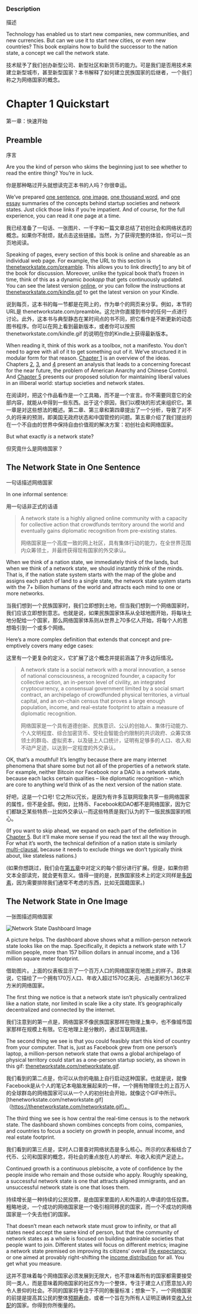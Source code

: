 ### Description

描述

Technology has enabled us to start new companies, new communities, and new currencies. But can we use it to start new cities, or even new countries? This book explains how to build the successor to the nation state, a concept we call the network state.

技术赋予了我们创办新型公司、新型社区和新货币的能力。可是我们是否用技术来建立新型城市，甚至新型国家？本书解释了如何建立民族国家的后继者，一个我们称之为网络国家的概念。

# Chapter 1 Quickstart

第一章：快速开始

## Preamble

序言

Are you the kind of person who skims the beginning just to see whether to read the entire thing? You’re in luck.

你是那种略过开头就想读完正本书的人吗？你很幸运。

We’ve prepared [one sentence](https://thenetworkstate.com/the-network-state-in-one-sentence), [one image](https://thenetworkstate.com/the-network-state-in-one-image), [one thousand word](https://thenetworkstate.com/the-network-state-in-one-thousand-words), and [one essay](https://thenetworkstate.com/the-network-state-in-one-essay) summaries of the concepts behind startup societies and network states. Just click those links if you’re impatient. And of course, for the full experience, you can read it one page at a time.

我已经准备了一句话、一张图片、一千字和一篇文章总结了初创社会和网络状态的概念。如果你不耐烦，就点击这些链接。当然，为了获得完整的体验，你可以一页页地阅读。

Speaking of pages, every section of this book is online and shareable as an individual web page. For example, the URL to this section is [thenetworkstate.com/preamble](https://thenetworkstate.com/preamble). This allows you to link directly[1](https://thenetworkstate.com/footnotes#fn.1) to any bit of the book for discussion. Moreover, unlike the typical book that’s frozen in time, think of this as a dynamic *bookapp* that gets continuously updated. You can see the latest version [online](https://thenetworkstate.com/), or you can follow the instructions at [thenetworkstate.com/kindle.gif](https://thenetworkstate.com/kindle.gif) to get the latest version on your Kindle.

说到每页，这本书的每一节都是在网上的，作为单个的网页来分享。例如，本节的URL是 thenetworkstate.com/preamble。这允许你直接到书中的任何一点进行讨论。此外，这本书与典型静态在某时间点的书不同，把它看作是不断更新的动态图书程序。你可以在网上看到最新版本，或者你可以按照 thenetworkstate.com/kindle.gif 的说明在你的Kindle上获得最新版本。

When reading it, think of this work as a toolbox, not a manifesto. You don’t need to agree with all of it to get something out of it. We’ve structured it in modular form for that reason. [Chapter 1](https://thenetworkstate.com/the-network-state-in-one-sentence) is an overview of the ideas. Chapters [2](https://thenetworkstate.com/prologue), [3](https://thenetworkstate.com/nyt-ccp-btc), and [4](https://thenetworkstate.com/the-possible-futures) present an analysis that leads to a concerning forecast for the near future, the problem of American Anarchy and Chinese Control. And [Chapter 5](https://thenetworkstate.com/why-now) presents our proposed solution for maintaining liberal values in an illiberal world: startup societies and network states.

在阅读时，把这个作品看作是一个工具箱，而不是一个宣言。你不需要同意它的全部内容，就能从中得到一些东西。出于这个原因，我们以模块的形式来组织它。第一章是对这些想法的概述。第二章、第三章和第四章提出了一个分析，导致了对不久的将来的预测，即美国无政府状态和中国管控的问题。第五章介绍了我们提出的在一个不自由的世界中保持自由价值观的解决方案：初创社会和网络国家。

But what exactly *is* a network state?

但究竟什么是网络国家？

## The Network State in One Sentence

一句话描述网络国家

In one informal sentence:

用一句话非正式的话语

> A network state is a highly aligned online community with a capacity for collective action that crowdfunds territory around the world and eventually gains diplomatic recognition from pre-existing states.
>
> 网络国家是一个高度一致的网上社区，具有集体行动的能力，在全世界范围内众筹领土，并最终获得现有国家的外交承认。

When we think of a nation state, we immediately think of the lands, but when we think of a network state, we should instantly think of the minds. That is, if the nation state system starts with the map of the globe and assigns each patch of land to a single state, the network state system starts with the 7+ billion humans of the world and attracts each mind to one or more networks.

当我们想到一个民族国家时，我们立即想到土地，但当我们想到一个网络国家时，我们应该立即想到意志。也就是说，如果民族国家体系从全球地图开始，将每块土地分配给一个国家，那么网络国家体系则从世界上70多亿人开始，将每个人的思想吸引到一个或多个网络。

Here’s a more complex definition that extends that concept and pre-emptively covers many edge cases:

这里有一个更复杂的定义，它扩展了这个概念并提前涵盖了许多边际情况。

> A network state is a social network with a moral innovation, a sense of national consciousness, a recognized founder, a capacity for collective action, an in-person level of civility, an integrated cryptocurrency, a consensual government limited by a social smart contract, an archipelago of crowdfunded physical territories, a virtual capital, and an on-chain census that proves a large enough population, income, and real-estate footprint to attain a measure of diplomatic recognition.
>
> 网络国家是一个具有道德创新、民族意识、公认的创始人、集体行动能力、个人文明程度、综合加密货币、受社会智能合约限制的共识政府、众筹实体领土的群岛、虚拟资本，以及链上人口统计，证明有足够多的人口、收入和不动产足迹，以达到一定程度的外交承认。

OK, that’s a mouthful! It’s lengthy because there are many internet phenomena that share some but not all of the properties of a network state. For example, neither Bitcoin nor Facebook nor a DAO is a network state, because each lacks certain qualities – like diplomatic recognition – which are core to anything we’d think of as the next version of the nation state.

好吧，这是一个口号! 它之所以冗长，是因为有许多互联网现象共享一些网络国家的属性，但不是全部。例如，比特币、Facebook和DAO都不是网络国家，因为它们都缺乏某些特质--比如外交承认--而这些特质是我们认为的下一版民族国家的核心。

(If you want to skip ahead, we expand on each part of the definition in [Chapter 5](https://thenetworkstate.com/on-network-states#what-is-a-network-state). But it’ll make more sense if you read the text all the way through. For what it’s worth, the technical definition of a nation state is similarly [multi-clausal](https://archive.ph/weQQ0), because it needs to exclude things we don’t typically think about, like stateless nations.)

(如果你想跳过，我们会在[第五章](https://thenetworkstate.com/on-network-states#what-is-a-network-state)中对定义的每个部分进行扩展。但是，如果你把文本全部读完，就会更有意义。值得一提的是，民族国家技术上的定义同样是[多因素](https://archive.ph/weQQ0)，因为需要排除我们通常不考虑的东西，比如无国籍国家。)

## The Network State in One Image

一张图描述网络国家

![Network State Dashboard Image](https://book.thenetworkstate.com/assets/dashboard-1729314.png)

A picture helps. The dashboard above shows what a million-person network state looks like on the map. Specifically, it depicts a network state with 1.7 million people, more than 157 billion dollars in annual income, and a 136 million square meter footprint.

借助图片。上面的仪表板显示了一个百万人口的网络国家在地图上的样子。具体来说，它描绘了一个拥有170万人口、年收入超过1570亿美元、占地面积为1.36亿平方米的网络国家。

The first thing we notice is that a network state isn’t physically centralized like a nation state, nor limited in scale like a city state. It’s geographically decentralized and connected by the internet.

我们注意到的第一点是，网络国家不像民族国家那样在物理上集中，也不像城市国家那样在规模上有限。它在地理上是分散的，通过互联网连接。

The second thing we see is that you could feasibly start this kind of country from your computer. That is, just as Facebook grew from one person’s laptop, a million-person network state that owns a global archipelago of physical territory could start as a one-person startup society, as shown in this gif: [thenetworkstate.com/networkstate.gif](https://thenetworkstate.com/networkstate.gif).

我们看到的第二点是，你可以从你的电脑上自行启动这种国家。也就是说，就像Facebook是从个人的笔记本电脑发展起来的一样，一个拥有物理领土的上百万人的全球群岛的网络国家可以从一个人的初创社会开始，就像这个GIF中所示。[thenetworkstate.com/networkstate.gif]（https://thenetworkstate.com/networkstate.gif）。

The third thing we see is how central the real-time census is to the network state. The dashboard shown combines concepts from coins, companies, and countries to focus a society on *growth* in people, annual income, and real estate footprint.

我们看到的第三点是，实时人口普查对网络状态是多么核心。所示的仪表板结合了代币、公司和国家的概念，将社会的重点放在人的*增长*、年收入和资产足迹上。

Continued growth is a continuous plebiscite, a vote of confidence by the people inside who remain and those outside who apply. Roughly speaking, a successful network state is one that attracts aligned immigrants, and an unsuccessful network state is one that loses them.

持续增长是一种持续的公民投票，是由国家里面的人和外面的人申请的信任投票。粗略地说，一个成功的网络国家是一个吸引相同移民的国家，而一个不成功的网络国家是一个失去他们的国家。

That doesn’t mean each network state must grow to infinity, or that all states need accept the same kind of person, but that the community of network states as a whole is focused on building admirable societies that people want to join. Different states will focus on different metrics; imagine a network state premised on improving its citizens’ overall [life expectancy](https://twitter.com/balajis/status/1287395551487524864), or one aimed at provably right-shifting the [income distribution](https://www.gapminder.org/fw/income-mountains/) for all. You get what you measure.

这并不意味着每个网络国家必须发展到无限大，也不意味着所有的国家都需要接受同一类人，而是意味着网络国家的社区作为一个整体，专注于建立人们愿意加入的令人景仰的社会。不同的国家将专注于不同的衡量标准；想象一下，一个网络国家的前提是提高其公民的整体[预期寿命](https://twitter.com/balajis/status/1287395551487524864)，或者一个旨在为所有人证明正确转变[收入分配](https://www.gapminder.org/fw/income-mountains/)的国家。你得到你所衡量的。
